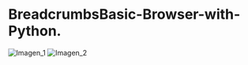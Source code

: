 # BreadcrumbsBasic-Browser-with-Python.
![Imagen_1](https://postimg.cc/vgjTkCSs)
![Imagen_2](https://postimg.cc/t7ZYWCYC)
